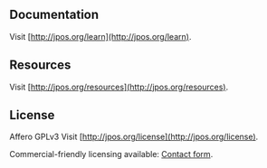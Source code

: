 
## Documentation

Visit [http://jpos.org/learn](http://jpos.org/learn).

## Resources

Visit [http://jpos.org/resources](http://jpos.org/resources).
        
## License

Affero GPLv3 Visit [http://jpos.org/license](http://jpos.org/license).

Commercial-friendly licensing available: [Contact form](http://jpos.org/main/contact?p=license).


